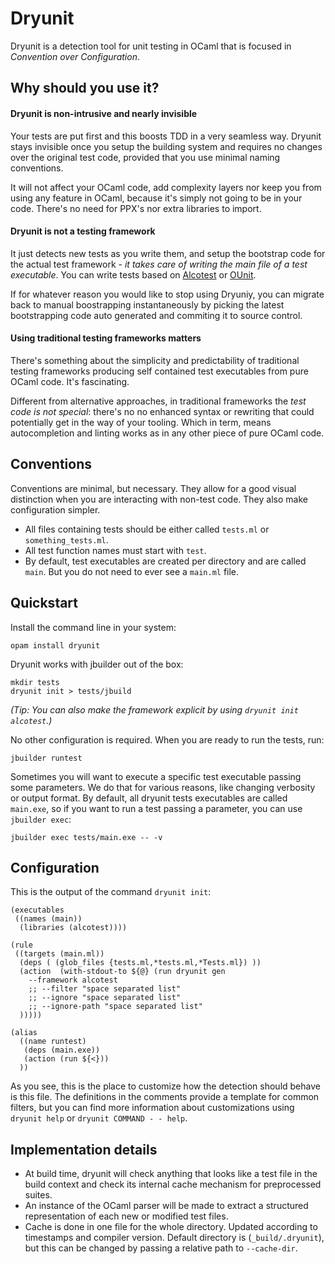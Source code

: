 # Dryunit

Dryunit is a detection tool for unit testing in OCaml that is focused in *Convention over Configuration*.



## Why should you use it?

#### Dryunit is non-intrusive and nearly invisible

Your tests are put first and this boosts TDD in a very seamless way. Dryunit stays invisible once you setup the building system and requires no changes over the original test code, provided that you use minimal naming conventions.

It will not affect your OCaml code, add complexity layers nor keep you from using any feature in OCaml, because it's simply not going to be in your code. There's no need for PPX's nor extra libraries to import.



#### Dryunit is not a testing framework

It just detects new tests as you write them, and setup the bootstrap code for the actual test framework - *it takes care of writing the main file of a test executable*. You can write tests based on [Alcotest][] or [OUnit][].

If for whatever reason you would like to stop using Dryuniy, you can migrate back to manual boostrapping instantaneously by picking the latest bootstrapping code auto generated and commiting it to source control.



#### Using traditional testing frameworks matters

There's something about the simplicity and predictability of traditional testing frameworks producing self contained test executables from pure OCaml code. It's fascinating.

Different from alternative approaches, in traditional frameworks the *test code is not special*: there's no no enhanced syntax or rewriting that could potentially get in the way of your tooling. Which in term, means autocompletion and linting works as in any other piece of pure OCaml code.


## Conventions

Conventions are minimal, but necessary. They allow for a good visual distinction when you are interacting with non-test code. They also make configuration simpler.

- All files containing tests should be either called `tests.ml` or `something_tests.ml`.
- All test function names must start with `test`.
- By default, test executables are created per directory and are called `main`. But you do not need to ever see a `main.ml` file.


## Quickstart

Install the command line in your system:

```
opam install dryunit
```

Dryunit works with jbuilder out of the box:

```
mkdir tests
dryunit init > tests/jbuild
```

*(Tip: You can also make the framework explicit by using `dryunit init alcotest`.)*



No other configuration is required. When you are ready to run the tests, run:

````
jbuilder runtest
````



Sometimes you will want to execute a specific test executable passing some parameters. We do that for various reasons, like changing verbosity or output format. By default, all dryunit tests executables are called `main.exe`, so if you want to run a test passing a parameter, you can use `jbuilder exec`:

```
jbuilder exec tests/main.exe -- -v
```



## Configuration

This is the output of the command `dryunit init`:

```
(executables
 ((names (main))
  (libraries (alcotest))))

(rule
 ((targets (main.ml))
  (deps ( (glob_files {tests.ml,*tests.ml,*Tests.ml}) ))
  (action  (with-stdout-to ${@} (run dryunit gen
    --framework alcotest
    ;; --filter "space separated list"
    ;; --ignore "space separated list"
    ;; --ignore-path "space separated list"
  )))))

(alias
  ((name runtest)
   (deps (main.exe))
   (action (run ${<}))
  ))
```

As you see, this is the place to customize how the detection should behave is this file. The definitions in the comments provide a template for common filters, but you can find more information about customizations using `dryunit help` or `dryunit COMMAND - - help`.


## Implementation details

- At build time, dryunit will check anything that looks like a test file in the build context and check its internal cache mechanism for preprocessed suites.
- An instance of the OCaml parser will be made to extract a structured representation of each new or modified test files.
- Cache is done in one file for the whole directory. Updated according to timestamps and compiler version. Default directory is (`_build/.dryunit`), but this can be changed by passing a relative path to `--cache-dir`.



[alcotest]: https://github.com/mirage/alcotest
[ounit]: http://ounit.forge.ocamlcore.org/documentation.html
